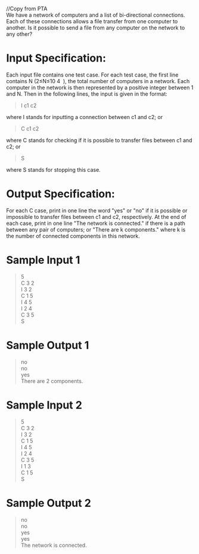//Copy from PTA\
We have a network of computers and a list of bi-directional connections. Each of these connections allows a file transfer from one computer to another. Is it possible to send a file from any computer on the network to any other?


# Input Specification:

Each input file contains one test case. For each test case, the first line contains N (2≤N≤10
​4
​​ ), the total number of computers in a network. Each computer in the network is then represented by a positive integer between 1 and N. Then in the following lines, the input is given in the format:
>I c1 c2  

where I stands for inputting a connection between c1 and c2; or
>C c1 c2    

where C stands for checking if it is possible to transfer files between c1 and c2; or
>S

where S stands for stopping this case.


# Output Specification:

For each C case, print in one line the word "yes" or "no" if it is possible or impossible to transfer files between c1 and c2, respectively. At the end of each case, print in one line "The network is connected." if there is a path between any pair of computers; or "There are k components." where k is the number of connected components in this network.

# Sample Input 1
>5\
>C 3 2\
>I 3 2\
>C 1 5\
>I 4 5\
>I 2 4\
>C 3 5\
>S

# Sample Output 1
>no\
>no\
>yes\
>There are 2 components.

# Sample Input 2
>5\
>C 3 2\
>I 3 2\
>C 1 5\
>I 4 5\
>I 2 4\
>C 3 5\
>I 1 3\
>C 1 5\
>S

# Sample Output 2
>no\
>no\
>yes\
>yes\
>The network is connected.







